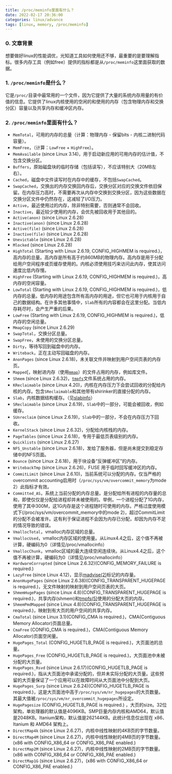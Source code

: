 ```yaml
---
title: /proc/meminfo里面有什么？
date: 2022-02-17 20:36:00
categories: linux/advance
tags: [linux, memory, /proc/meminfo]
---
```


### 0. 文章背景
想要做好linux的性能调优，光知道工具如何使用还不够，最重要的是要理解指标。很多内存工具（例如free）提供的指标都是从`/proc/meminfo`这里面获取的数据。

### 1. `/proc/meminfo`是什么？
它是`/proc/`目录中最常用的一个文件，因为它提供了大量的系统内存用量的有价值的信息。它提供了linux内核使用的空闲的和使用的内存（包含物理内存和交换分区）容量以及共享内存和缓冲区内存。

### 2. `/proc/meminfo`里面有什么？
- `MemTotal`，可用的内存的总量（计算：物理内存 - 保留bits - 内核二进制代码容量）。
- `MemFree`，（计算：`LowFree` + `HighFree`）。
- `MemAvailable` (since Linux 3.14)，用于启动新应用的可用内存的估计值，不包含交换分区。
- `Buffers`，原始磁盘块的临时存储（包括读写），不应该特别大（20MB左右）。
- `Cached`，磁盘中文件读写时在内存中的缓存，不包括`SwapCached`。
- `SwapCached`，交换出的内存交换回内存后，交换分区对应的交换文件依旧保留。在内存压力高时，不需要再次从内存中交换到交换分区，因为这些数据在交换分区文件中仍然存在，这减轻了I/O压力。
- `Active`，最近使用过的内存，除非特别需要，否则通常不会回收。
- `Inactive`，最近较少使用的内存，会优先被回收用于其他目的。
- `Active(anon)` (since Linux 2.6.28)
- `Inactive(anon)` (since Linux 2.6.28)
- `Active(file)` (since Linux 2.6.28)
- `Inactive(file)` (since Linux 2.6.28)
- `Unevictable` (since Linux 2.6.28)
- `Mlocked` (since Linux 2.6.28)
- `HighTotal` (Starting with Linux 2.6.19, CONFIG_HIGHMEM is required.)，高内存的总量。高内存是所有高于约860MB的物理内存。高内存是用于分配给用户空间程序或页缓存使用的。内核必须使用技巧来访问此内存，使其访问速度比低内存慢。
- `HighFree` (Starting with Linux 2.6.19, CONFIG_HIGHMEM is required.)，高内存的空闲容量。
- `LowTotal` (Starting with Linux 2.6.19, CONFIG_HIGHMEM is required.)，低内存的总量。低内存的用途包含所有高内存的用途，但它也可用于内核用于自己的数据结构。在许多其他事情中，`Slab`所有的内容都会在这里分配。当低内存耗尽时，会产生严重的后果。
- `LowFree` (Starting with Linux 2.6.19, CONFIG_HIGHMEM is required.)，低内存的空闲总量。
- `MmapCopy` (since Linux 2.6.29)
- `SwapTotal`，交换分区总量。
- `SwapFree`，未使用的交换分区总量。
- `Dirty`，等待写回到磁盘中的内存。
- `Writeback`，正在主动写回磁盘的内存。
- `AnonPages` (since Linux 2.6.18)，未关联文件并映射到用户空间页表的内存页。
- `Mapped`[，映射进内存（使用[`mmap`](https://man7.org/linux/man-pages/man2/mmap.2.html)）的文件占用的内存，例如库文件。
- `Shmem` (since Linux 2.6.32)，[`tmpfs`](https://man7.org/linux/man-pages/man5/tmpfs.5.html)文件系统占用的内存。
- `KReclaimable` (since Linux 4.20)，内核在内存压力下会尝试回收的分配给内核的内存。包含`SReclaimable`和其他带有shirinker的直接分配的内存。
- `Slab`，内核数据结构缓存。（见[slabinfo](https://man7.org/linux/man-pages/man5/slabinfo.5.html)）
- `SReclaimable` (since Linux 2.6.19)，`Slab`中的一部分，可能会被回收，例如缓存。
- `SUnreclaim` (since Linux 2.6.19)，`Slab`中的一部分，不会在内存压力下回收。
- `KernelStack` (since Linux 2.6.32)，分配给内核栈的内存。
- `PageTables` (since Linux 2.6.18)，专用于最低页表级别的内存。
- `Quicklists` (since Linux 2.6.27)
- `NFS_Unstable` (since Linux 2.6.18)，发给了服务器，但是尚未提交到稳定存储中的NFS页面。
- `Bounce` (since Linux 2.6.18)，用于块设备“反弹缓冲区”的内存。
- `WritebackTmp` (since Linux 2.6.26)，FUSE 用于临时回写缓冲区的内存。
- `CommitLimit` (since Linux 2.6.10)，当前系统可以分配的内存。仅当严格的overcommit accounting启用时（`/proc/sys/vm/overcommit_memory`为mode 2）此指标才有效。
- `Committed_AS`，系统上当前分配的内存总量。是分配给所有进程的内存量的总和，即使仅仅是分配给进程却并未被使用的。举例，一个进程分配了1G内存，使用了其中300M，这1G内存是这个进程随时可使用的内存。严格过度使用模式下(/proc/sys/vm/overcommit_memory中的mode 2)，超过CommitLimit的分配不会被准许。这有利于保证进程不会因为内存已分配，却因为内存不足的情况导致的错误。
- `VmallocTotal`，vmalloc内存区域的总量。
- `VmallocUsed`，vmalloc内存区域的使用量。从Linux4.4之后，这个值不再被计算，硬编码为0（详情见/proc/vmallocinfo）
- `VmallocChunk`，vmalloc区域的最大连续空闲连续块。从Linux4.4之后，这个值不再被计算，硬编码为0（详情见/proc/vmallocinfo）
- `HardwareCorrupted` (since Linux 2.6.32)(CONFIG_MEMORY_FAILURE is required.)
- `LazyFree` (since Linux 4.12)，显示[madvise(2)](https://man7.org/linux/man-pages/man2/madvise.2.html)标记的内存量。
- `AnonHugePages` (since Linux 2.6.38)(CONFIG_TRANSPARENT_HUGEPAGE is required.)，无文件映射的映射到用户空间页表的大页。
- `ShmemHugePages` (since Linux 4.8)(CONFIG_TRANSPARENT_HUGEPAGE is required.)，共享内存(shmem)和[tmpfs(5)](https://man7.org/linux/man-pages/man5/tmpfs.5.html)使用的分配大页的内存。
- `ShmemPmdMapped` (since Linux 4.8)(CONFIG_TRANSPARENT_HUGEPAGE is required.)，映射到有大页的用户空间的共享内存。
- `CmaTotal` (since Linux 3.1)(CONFIG_CMA is required.)，CMA(Contiguous Memory Allocator)页面总量。
- `CmaFree` (CONFIG_CMA is required.)，CMA(Contiguous Memory Allocator)页面空闲量。
- `HugePages_Total` (CONFIG_HUGETLB_PAGE is required.)，大页面池的总量。
- `HugePages_Free` (CONFIG_HUGETLB_PAGE is required.)，大页面池中未被分配的大页量。
- `HugePages_Rsvd` (since Linux 2.6.17)(CONFIG_HUGETLB_PAGE is required.)，指从大页面池中承诺分配的，但并未实际分配的大页量。这些预留的大页量保证了一个应用可以在故障时间从大页面池中分配到大页。
- `HugePages_Surp` (since Linux 2.6.24)(CONFIG_HUGETLB_PAGE is required.)，这是大页面池中高于`/proc/sys/vm/nr_hugepages`的大页数量。其最大值被`/proc/sys/vm/nr_overcommit_hugepages`所设定。
- `HugePagesize` (CONFIG_HUGETLB_PAGE is required.) ，大页的size。32位架构，单处理器的默认值是4096KB。SMP巨量内存内核和AMD64，默认值是2048KB。Itanium架构，默认值是262144KB。此统计信息仅出现在 x86、Itanium 和 AMD64 架构上。
- `DirectMap4k` (since Linux 2.6.27)，内核中线性映射的4KB页的字节数量。
- `DirectMap4M` (since Linux 2.6.27)，内核中线性映射的4MB页的字节数量。(x86 with CONFIG_X86_64 or CONFIG_X86_PAE enabled.)
- `DirectMap2M` (since Linux 2.6.27)，内核中线性映射的2MB页的字节数量。(x86 with CONFIG_X86_64 or CONFIG_X86_PAE enabled.)
- `DirectMap1G` (since Linux 2.6.27)，(x86 with CONFIG_X86_64 or CONFIG_X86_PAE enabled.)
